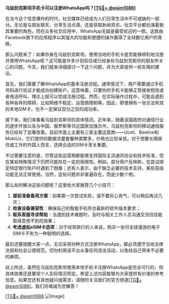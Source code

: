 **乌兹别克斯坦手机卡可以注册WhatsApp吗？[[TG💪+ @esim1088](https://t.me/s/esim1088)]**

在当今这个信息爆炸的时代，社交媒体已经成为人们日常生活中不可或缺的一部分。无论是与朋友聊天、分享生活点滴，还是获取新闻资讯，社交平台都扮演着极其重要的角色。而在众多社交应用中，WhatsApp无疑是最受欢迎的一款。这款由Facebook旗下的应用程序以其强大的功能和便捷的操作赢得了全球数亿用户的青睐。

那么问题来了：如果你身在乌兹别克斯坦，使用当地的手机卡是否能够顺利地注册并使用WhatsApp呢？这可能是许多计划前往或已经身处乌兹别克斯坦的朋友所关心的问题。今天，我们就来详细探讨一下这个问题，并为大家提供一些实用的建议。

首先，我们需要了解WhatsApp的基本注册流程。通常情况下，用户需要通过手机号码进行验证才能成功创建账户。这意味着，只要你的手机卡能够正常接收短信或者电话呼叫，理论上就可以完成注册过程。然而，在实际操作过程中，可能会遇到各种各样的障碍，比如网络不稳定、运营商限制等。因此，即便拥有一张合法有效的本地SIM卡，也不一定保证百分之百的成功率。

接下来，我们来看看乌兹别克斯坦的具体情况。近年来，随着该国政府对通信行业的逐步开放以及与中国、俄罗斯等邻近国家加强合作，乌兹别克斯坦的移动通信服务已经有了显著改善。目前市面上主要有三家主要运营商——Ucell、Beeline和MobiUz，它们提供的数据流量套餐种类繁多，价格也比较亲民。对于想要长期居住或工作的外国人而言，选择合适的SIM卡至关重要。

不过需要注意的是，尽管这些运营商都能够支持国际主流通讯协议和技术标准，但在某些特殊情况下仍然可能存在一定的局限性。例如，部分用户反映称，在尝试绑定特定银行账户时遇到了困难；还有人表示，由于缺乏必要的技术支持，某些高级功能无法正常使用。当然，这些问题并非普遍存在，而是少数个例。

那么如何解决这些问题呢？这里给大家推荐几个小技巧：
1. **提前准备备用方案**：如果第一次尝试失败，请不要灰心丧气，可以稍后再试几次；
2. **检查设备兼容性**：确保自己的智能手机符合最新的软件版本要求；
3. **联系客服寻求帮助**：当遇到技术难题时，及时与相关工作人员沟通交流往往能取得意想不到的效果；
4. **考虑虚拟eSIM卡选项**：对于经常旅行的人来说，购买一张可全球漫游的电子SIM卡不失为一种聪明的选择。

最后还要提醒大家一点，无论采用何种方式注册WhatsApp，都必须遵守当地法律法规和社会公德规范。切勿利用该平台从事任何违法活动，以免给自己带来不必要的麻烦。

综上所述，虽然在乌兹别克斯坦使用本地手机卡注册WhatsApp是完全可行的，但具体效果还是要视个人实际情况而定。希望上述内容能够为大家提供有价值的参考信息。如果您还有其他疑问或需求，请随时关注我们的官方频道[[TG💪+ @esim1088](https://t.me/s/esim1088)]，我们将竭诚为您解答！

[[TG💪+ @esim1088](https://t.me/s/esim1088) ![Image](https://i.postimg.cc/4NQfJmqS/Snipaste-2025-05-13-00-14-12.png)]